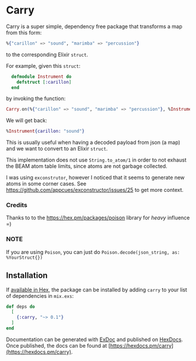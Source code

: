 # Carry

Carry is a super simple, dependency free package that transforms a map from this
form:

```elixir
%{"carillon" => "sound", "marimba" => "percussion"}
```

to the corresponding Elixir `struct`.

For example, given this `struct`:

```elixir
  defmodule Instrument do
    defstruct [:carillon]
  end
```

by invoking the function:

```elixir
Carry.on(%{"carillon" => "sound", "marimba" => "percussion"}, %Instrument{})
```

We will get back:

```elixir
%Instrument{carillon: "sound"}
```

This is usually useful when having a decoded payload from json (a map) and
we want to convert to an Elixir `struct`.

This implementation does not use `String.to_atom/1` in order to not exhaust the
BEAM atom table limits, since atoms are not garbage collected.

I was using `exconstrutor`, however I noticed that it seems to generate new
atoms in some corner cases.
See https://github.com/appcues/exconstructor/issues/25 to get more context.

### Credits

Thanks to to the https://hex.pm/packages/poison library for *heavy* influence =)

### **NOTE**

If you are using `Poison`, you can just do `Poison.decode(json_string, as: %YourStruct{})`

## Installation

If [available in Hex](https://hex.pm/docs/publish), the package can be installed
by adding `carry` to your list of dependencies in `mix.exs`:

```elixir
def deps do
  [
    {:carry, "~> 0.1"}
  ]
end
```

Documentation can be generated with [ExDoc](https://github.com/elixir-lang/ex_doc)
and published on [HexDocs](https://hexdocs.pm). Once published, the docs can
be found at [https://hexdocs.pm/carry](https://hexdocs.pm/carry).

